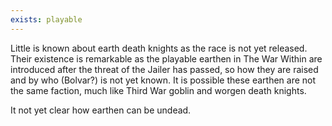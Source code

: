 ```yaml
---
exists: playable
---
```


Little is known about earth death knights as the race is not yet released. Their existence is remarkable as the playable earthen in The War Within are introduced after the threat of the Jailer has passed, so how they are raised and by who (Bolvar?) is not yet known. It is possible these earthen are not the same faction, much like Third War goblin and worgen death knights.

It not yet clear how earthen can be undead.
